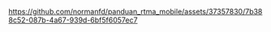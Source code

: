 

https://github.com/normanfd/panduan_rtma_mobile/assets/37357830/7b388c52-087b-4a67-939d-6bf5f6057ec7

